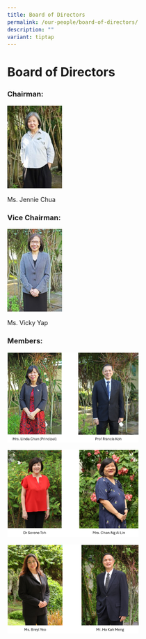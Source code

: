 ```yaml
---
title: Board of Directors
permalink: /our-people/board-of-directors/
description: ""
variant: tiptap
---
```

<h1><strong>Board of Directors</strong></h1>
<h3><strong>Chairman:</strong></h3>
<div class="isomer-image-wrapper">
<img style="width:25%" height="auto" width="100%" src="/images/Ms-Jennie-Chua-200x300.jpg">
</div>
<p>Ms. Jennie Chua</p>
<h3><strong>Vice Chairman:</strong></h3>
<div class="isomer-image-wrapper">
<img style="width:25%" height="auto" width="100%" src="/images/Ms-Vicky-Yap-200x300.jpg">
</div>
<p>Ms. Vicky Yap</p>
<h3><strong>Members:</strong></h3>
<p></p>
<div class="isomer-image-wrapper">
<img style="width: 60%;" height="auto" width="100%" alt="" src="/images/BOD_1.png">
</div>
<p></p>
<div class="isomer-image-wrapper">
<img style="width: 60%;" height="auto" width="100%" alt="" src="/images/BOD_2_1.png">
</div>
<p></p>
<div class="isomer-image-wrapper">
<img style="width: 60%;" height="auto" width="100%" alt="" src="/images/BOD_3.png">
</div>
<p></p>